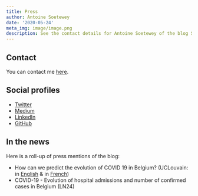 ```yaml
---
title: Press
author: Antoine Soetewey
date: '2020-05-24'
meta_img: image/image.png
description: See the contact details for Antoine Soetewey of the blog Stats and R, and a roll-up of press mentions.
---
```


## Contact

You can contact me [here](/contact/).

## Social profiles

* [Twitter](https://twitter.com/statsandr)
* [Medium](https://medium.com/@ant.soetewey)
* [LinkedIn](https://www.linkedin.com/in/antoinesoetewey/)
* [GitHub](https://github.com/AntoineSoetewey)

## In the news

Here is a roll-up of press mentions of the blog:

* How can we predict the evolution of COVID 19 in Belgium? (UCLouvain: in [English](https://uclouvain.be/fr/instituts-recherche/lidam/actualites/how-can-we-predict-the-evolution-of-covid-19-in-belgium.html) & in [French](https://uclouvain.be/fr/decouvrir/comment-peut-on-prevoir-l-evolution-du-covid-19-en-belgique%26nbsp%3B.html))
* COVID-19 - Evolution of hospital admissions and number of confirmed cases in Belgium (LN24)
